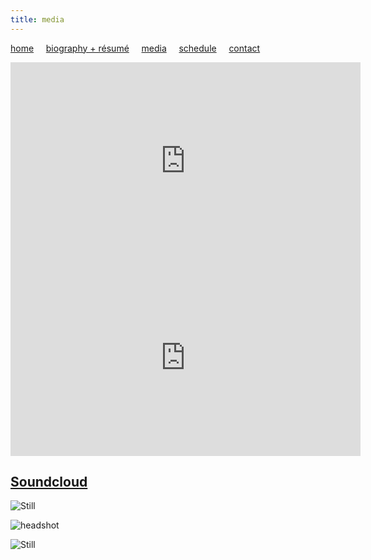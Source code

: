 ```yaml
---
title: media
---
```


[home](https://raharules.github.io/)&nbsp;&nbsp;&nbsp;&nbsp; [biography + résumé](https://raharules.github.io/raharules.github.io/about.html)&nbsp;&nbsp;&nbsp;&nbsp; [media](https://raharules.github.io/raharules.github.io/media.html)&nbsp;&nbsp;&nbsp;&nbsp; [schedule](https://raharules.github.io/raharules.github.io/schedule.html)&nbsp;&nbsp;&nbsp;&nbsp; [contact](https://raharules.github.io/raharules.github.io/contact.html)

<iframe width="560" height="315" src="https://www.youtube.com/embed/PDFi6aGppfI" frameborder="0" allowfullscreen></iframe>

<iframe width="560" height="315" src="https://www.youtube.com/embed/Zp3nSAJr_jA" frameborder="0" allowfullscreen></iframe>

## [Soundcloud](https://soundcloud.com/rahamirzadegan)

![Still](https://raharules.github.io/Purcell_Still.jpg)

![headshot](https://raharules.github.io/Raha_Headshot_Web.jpg)

![Still](https://raharules.github.io/Handel_Still.jpg)

